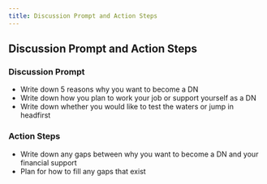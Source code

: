 ```yaml
---
title: Discussion Prompt and Action Steps
---
```




## Discussion Prompt and Action Steps

### Discussion Prompt

- Write down 5 reasons why you want to become a DN
- Write down how you plan to work your job or support yourself as a DN
- Write down whether you would like to test the waters or jump in headfirst

### Action Steps
- Write down any gaps between why you want to become a DN and your financial support
- Plan for how to fill any gaps that exist
